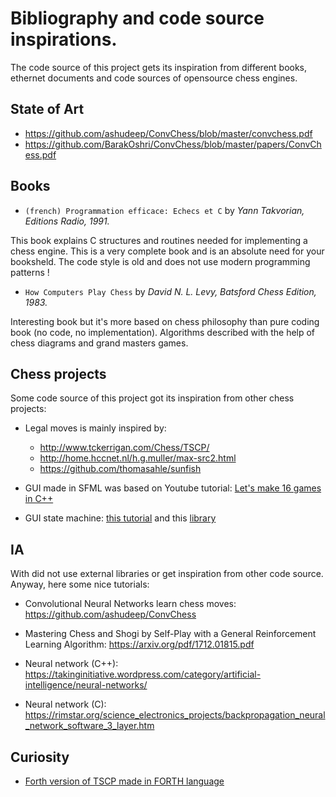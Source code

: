 # Bibliography and code source inspirations.

The code source of this project gets its inspiration from different books, ethernet documents and code sources of opensource chess engines.

## State of Art

* https://github.com/ashudeep/ConvChess/blob/master/convchess.pdf
* https://github.com/BarakOshri/ConvChess/blob/master/papers/ConvChess.pdf

## Books

* `(french) Programmation efficace: Echecs et C` by _Yann Takvorian, Editions Radio, 1991._

This book explains C structures and routines needed for implementing a chess engine. This is a very complete book and is an absolute need
for your booksheld. The code style is old and does not use modern programming patterns !

* `How Computers Play Chess` by _David N. L. Levy, Batsford Chess Edition, 1983._

Interesting book but it's more based on chess philosophy than pure coding book (no code, no implementation).
Algorithms described with the help of chess diagrams and grand masters games.

## Chess projects

Some code source of this project got its inspiration from other chess projects:

* Legal moves is mainly inspired by:
  - http://www.tckerrigan.com/Chess/TSCP/
  - http://home.hccnet.nl/h.g.muller/max-src2.html
  - https://github.com/thomasahle/sunfish

* GUI made in SFML was based on Youtube tutorial: [Let's make 16 games in C++](https://www.youtube.com/watch?v=_4EuZI8Q8cs)

* GUI state machine: [this tutorial](https://github.com/eXpl0it3r/SmallGameEngine)
and this [library](https://www.binpress.com/tutorial/creating-a-city-building-game-with-sfml/137)

## IA

With did not use external libraries or get inspiration from other code source. Anyway, here some nice tutorials:

* Convolutional Neural Networks learn chess moves:
https://github.com/ashudeep/ConvChess

* Mastering Chess and Shogi by Self-Play with a General Reinforcement Learning Algorithm:
https://arxiv.org/pdf/1712.01815.pdf

* Neural network (C++):
https://takinginitiative.wordpress.com/category/artificial-intelligence/neural-networks/

* Neural network (C):
https://rimstar.org/science_electronics_projects/backpropagation_neural_network_software_3_layer.htm

## Curiosity

* [Forth version of TSCP made in FORTH language](http://www.quirkster.com/iano/forth/FCP.html)
